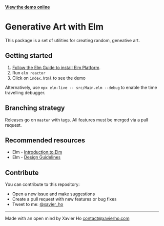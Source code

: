 [**View the demo online**](https://spaxe.github.io/elm-generative/)

# Generative Art with Elm

This package is a set of utilities for creating random, geneative art.

## Getting started

1.  [Follow the Elm Guide to install Elm Platform](https://guide.elm-lang.org/install.html).
2.  Run `elm reactor`
3.  Click on `index.html` to see the demo

Alternatively, use `npx elm-live -- src/Main.elm --debug` to enable the time travelling debugger.

## Branching strategy

Releases go on `master` with tags. All features must be merged via a pull request.

## Recommended resources

- Elm - [Introduction to Elm](https://guide.elm-lang.org/)
- Elm - [Design Guidelines](http://package.elm-lang.org/help/design-guidelines)

## Contribute

You can contribute to this repository:

- Open a new issue and make suggestions
- Create a pull request with new features or bug fixes
- Tweet to me: [@xavier_ho](https://twitter.com/xavier_ho)

---

Made with an open mind by Xavier Ho <contact@xavierho.com>
